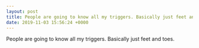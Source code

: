 ```yaml
---
layout: post
title: People are going to know all my triggers. Basically just feet and toes.
date: 2019-11-03 15:56:24 +0000
---
```


People are going to know all my triggers. Basically just feet and toes.

